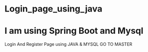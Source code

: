 # Login_page_using_java
# I am using Spring Boot and Mysql
Login And Register Page using JAVA & MYSQL
GO TO MASTER
